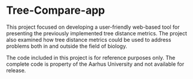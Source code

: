 # Tree-Compare-app
This project focused on developing a user-friendly web-based tool for presenting the previously implemented tree
distance metrics. The project also examined how tree distance metrics could be used to address problems both in and outside the field of biology.

The code included in this project is for reference purposes only. The complete code is property of the Aarhus University and not available for release. 



